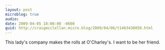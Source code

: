 ```yaml
---
layout: post
microblog: true
audio: 
date: 2009-04-05 18:00:00 -0600
guid: http://craigmcclellan.micro.blog/2009/04/06/t1463430850.html
---
```

This lady's company makes the rolls at O'Charley's. I want to be her friend.
